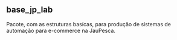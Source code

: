 ## base_jp_lab ##

Pacote, com as estruturas basícas, para produção de sistemas de automação para e-commerce na JauPesca.
